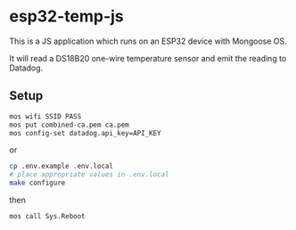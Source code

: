 # esp32-temp-js

This is a JS application which runs on an ESP32 device with Mongoose OS.

It will read a DS18B20 one-wire temperature sensor and emit the reading to Datadog.

## Setup

```sh
mos wifi SSID PASS
mos put combined-ca.pem ca.pem
mos config-set datadog.api_key=API_KEY
```

or

```sh
cp .env.example .env.local
# place appropriate values in .env.local
make configure
```

then

```sh
mos call Sys.Reboot
```
